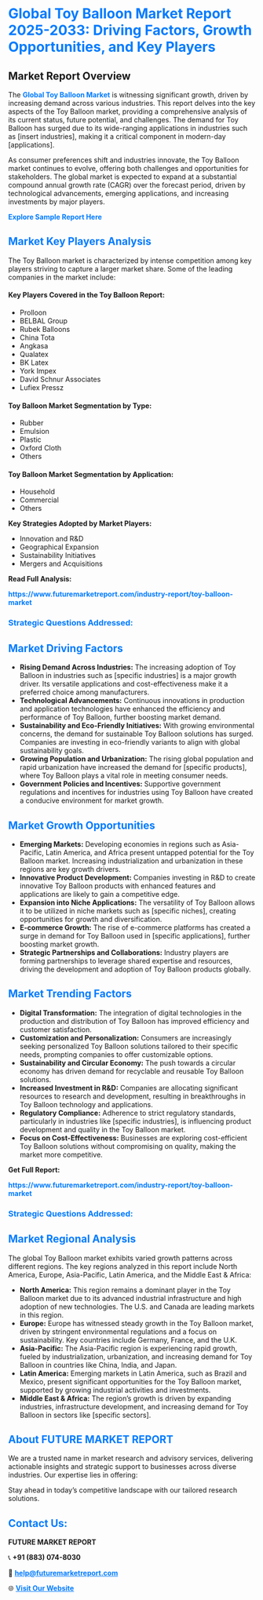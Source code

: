 <h1 style="color: #007BFF;">Global Toy Balloon Market Report 2025-2033: Driving Factors, Growth Opportunities, and Key Players</h1>

<section id="overview">
<h2>Market Report Overview</h2>
<p>The <a href="https://www.futuremarketreport.com/industry-report/toy-balloon-market" style="color: #007BFF; text-decoration: none;"><strong>Global Toy Balloon Market</strong></a> is witnessing significant growth, driven by increasing demand across various industries. This report delves into the key aspects of the Toy Balloon market, providing a comprehensive analysis of its current status, future potential, and challenges. The demand for Toy Balloon has surged due to its wide-ranging applications in industries such as [insert industries], making it a critical component in modern-day [applications].</p>
<p>As consumer preferences shift and industries innovate, the Toy Balloon market continues to evolve, offering both challenges and opportunities for stakeholders. The global market is expected to expand at a substantial compound annual growth rate (CAGR) over the forecast period, driven by technological advancements, emerging applications, and increasing investments by major players.</p>
</section>

<section id="overview">
<p><a href="https://www.futuremarketreport.com/request-sample/reportId=54887" style="color: #007BFF; text-decoration: none;"><strong>Explore Sample Report Here</strong></a></p>
</section>

<section id="key-players">
<h2 style="color: #007BFF;">Market Key Players Analysis</h2>
<p>The Toy Balloon market is characterized by intense competition among key players striving to capture a larger market share. Some of the leading companies in the market include:</p>
<h4>Key Players Covered in the Toy Balloon Report:</h4>
<ul><li>Prolloon</li><li>BELBAL Group</li><li>Rubek Balloons</li><li>China Tota</li><li>Angkasa</li><li>Qualatex</li><li>BK Latex</li><li>York Impex</li><li>David Schnur Associates</li><li>Lufiex Pressz</li></ul>
<h4>Toy Balloon Market Segmentation by Type:</h4>
<ul><li>Rubber</li><li>Emulsion</li><li>Plastic</li><li>Oxford Cloth</li><li>Others</li></ul>

<h4>Toy Balloon Market Segmentation by Application:</h4>
<ul><li>Household</li><li>Commercial</li><li>Others</li></ul>
<p><strong>Key Strategies Adopted by Market Players:</strong></p>
<ul>
<li>Innovation and R&D</li>
<li>Geographical Expansion</li>
<li>Sustainability Initiatives</li>
<li>Mergers and Acquisitions</li>
</ul>
</section>

<section>
<p><strong>Read Full Analysis: </strong></p><a href="https://www.futuremarketreport.com/industry-report/toy-balloon-market" style="color: #007BFF; text-decoration: none;"><strong>https://www.futuremarketreport.com/industry-report/toy-balloon-market</strong></a>
<h3 style="color: #007BFF;">Strategic Questions Addressed:</h3>
</section>

<section id="driving-factors">
<h2 style="color: #007BFF;">Market Driving Factors</h2>
<ul>
<li><strong>Rising Demand Across Industries:</strong> The increasing adoption of Toy Balloon in industries such as [specific industries] is a major growth driver. Its versatile applications and cost-effectiveness make it a preferred choice among manufacturers.</li>
<li><strong>Technological Advancements:</strong> Continuous innovations in production and application technologies have enhanced the efficiency and performance of Toy Balloon, further boosting market demand.</li>
<li><strong>Sustainability and Eco-Friendly Initiatives:</strong> With growing environmental concerns, the demand for sustainable Toy Balloon solutions has surged. Companies are investing in eco-friendly variants to align with global sustainability goals.</li>
<li><strong>Growing Population and Urbanization:</strong> The rising global population and rapid urbanization have increased the demand for [specific products], where Toy Balloon plays a vital role in meeting consumer needs.</li>
<li><strong>Government Policies and Incentives:</strong> Supportive government regulations and incentives for industries using Toy Balloon have created a conducive environment for market growth.</li>
</ul>
</section>

<section id="growth-opportunities">
<h2 style="color: #007BFF;">Market Growth Opportunities</h2>
<ul>
<li><strong>Emerging Markets:</strong> Developing economies in regions such as Asia-Pacific, Latin America, and Africa present untapped potential for the Toy Balloon market. Increasing industrialization and urbanization in these regions are key growth drivers.</li>
<li><strong>Innovative Product Development:</strong> Companies investing in R&D to create innovative Toy Balloon products with enhanced features and applications are likely to gain a competitive edge.</li>
<li><strong>Expansion into Niche Applications:</strong> The versatility of Toy Balloon allows it to be utilized in niche markets such as [specific niches], creating opportunities for growth and diversification.</li>
<li><strong>E-commerce Growth:</strong> The rise of e-commerce platforms has created a surge in demand for Toy Balloon used in [specific applications], further boosting market growth.</li>
<li><strong>Strategic Partnerships and Collaborations:</strong> Industry players are forming partnerships to leverage shared expertise and resources, driving the development and adoption of Toy Balloon products globally.</li>
</ul>
</section>

<section id="trending-factors">
<h2 style="color: #007BFF;">Market Trending Factors</h2>
<ul>
<li><strong>Digital Transformation:</strong> The integration of digital technologies in the production and distribution of Toy Balloon has improved efficiency and customer satisfaction.</li>
<li><strong>Customization and Personalization:</strong> Consumers are increasingly seeking personalized Toy Balloon solutions tailored to their specific needs, prompting companies to offer customizable options.</li>
<li><strong>Sustainability and Circular Economy:</strong> The push towards a circular economy has driven demand for recyclable and reusable Toy Balloon solutions.</li>
<li><strong>Increased Investment in R&D:</strong> Companies are allocating significant resources to research and development, resulting in breakthroughs in Toy Balloon technology and applications.</li>
<li><strong>Regulatory Compliance:</strong> Adherence to strict regulatory standards, particularly in industries like [specific industries], is influencing product development and quality in the Toy Balloon market.</li>
<li><strong>Focus on Cost-Effectiveness:</strong> Businesses are exploring cost-efficient Toy Balloon solutions without compromising on quality, making the market more competitive.</li>
</ul>
</section>

<section>
<p><strong>Get Full Report: </strong></p><a href="https://www.futuremarketreport.com/industry-report/toy-balloon-market" style="color: #007BFF; text-decoration: none;"><strong>https://www.futuremarketreport.com/industry-report/toy-balloon-market</strong></a>
<h3 style="color: #007BFF;">Strategic Questions Addressed:</h3>
</section>


<section id="regional-analysis">
<h2 style="color: #007BFF;">Market Regional Analysis</h2>
<p>The global Toy Balloon market exhibits varied growth patterns across different regions. The key regions analyzed in this report include North America, Europe, Asia-Pacific, Latin America, and the Middle East & Africa:</p>
<ul>
<li><strong>North America:</strong> This region remains a dominant player in the Toy Balloon market due to its advanced industrial infrastructure and high adoption of new technologies. The U.S. and Canada are leading markets in this region.</li>
<li><strong>Europe:</strong> Europe has witnessed steady growth in the Toy Balloon market, driven by stringent environmental regulations and a focus on sustainability. Key countries include Germany, France, and the U.K.</li>
<li><strong>Asia-Pacific:</strong> The Asia-Pacific region is experiencing rapid growth, fueled by industrialization, urbanization, and increasing demand for Toy Balloon in countries like China, India, and Japan.</li>
<li><strong>Latin America:</strong> Emerging markets in Latin America, such as Brazil and Mexico, present significant opportunities for the Toy Balloon market, supported by growing industrial activities and investments.</li>
<li><strong>Middle East & Africa:</strong> The region’s growth is driven by expanding industries, infrastructure development, and increasing demand for Toy Balloon in sectors like [specific sectors].</li>
</ul>
</section>

<footer>
<h2 style="color: #007BFF;">About FUTURE MARKET REPORT</h2>
<p>We are a trusted name in market research and advisory services, delivering actionable insights and strategic support to businesses across diverse industries. Our expertise lies in offering:</p>

<p>Stay ahead in today’s competitive landscape with our tailored research solutions.</p>

<h2 style="color: #007BFF;">Contact Us:</h2>
<p><strong>FUTURE MARKET REPORT</strong></p>
<p>📞 <strong>+91 (883) 074-8030</strong></p>
<p>📧 <strong><a href="mailto:help@futuremarketreport.com" style="color: #007BFF;">help@futuremarketreport.com</a></strong></p>
<p>🌐 <strong><a href="https://www.futuremarketreport.com/" style="color: #007BFF;">Visit Our Website</a></strong></p>
</footer>